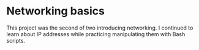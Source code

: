 # Networking basics 

This project was the second of two introducing networking. I continued to learn
about IP addresses while practicing manipulating them with Bash scripts.
